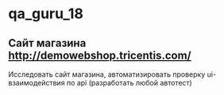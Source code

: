 # qa_guru_18

## Сайт магазина http://demowebshop.tricentis.com/

Исследовать сайт магазина, автоматизировать проверку ui-взаимодействия по api (разработать любой автотест)